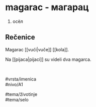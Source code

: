# magarac - магарац

1. осёл  

## Rečenice

Magarac [[vući|vuče]] [[kola]].  

Na [[pijaca|pijaci]] su videli dva magarca.  

<br>

#vrsta/imenica  
#nivo/A1  

#tema/životinje  
#tema/selo  
